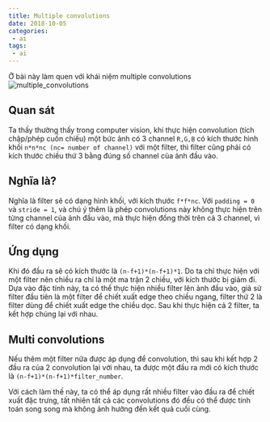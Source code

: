```yaml
---
title: Multiple convolutions
date: 2018-10-05
categories:
 - ai
tags:
 - ai
---
```

Ở bài này làm quen với khái niệm multiple convolutions
![multiple_convolutions](https://user-images.githubusercontent.com/8240899/134874214-532b5230-482c-46ec-8e5d-66012fd76ec4.png)

## Quan sát
Ta thấy thường thấy trong computer vision, khi thực hiện convolution (tích chập/phép cuốn chiếu) một bức ảnh có 3 channel `R,G,B` 
có kích thước hình khối `n*n*nc (nc= number of channel)` với một filter, 
thì filter cũng phải có kích thước chiều thứ 3 bằng đúng số channel của ảnh đầu vào. 

## Nghĩa là?
Nghĩa là filter sẽ có dạng hình khối, với kích thước `f*f*nc`.
Với `padding = 0` và `stride = 1`, và chú ý thêm là phép convolutions này không thực hiện trên từng channel của ảnh đầu vào, mà thực hiện đồng thời trên cả 3 channel, 
vì filter có dạng khối. 

## Ứng dụng
Khi đó đầu ra sẽ có kích thước là `(n-f+1)*(n-f+1)*1`. Do ta chỉ thực hiện với một filter nên chiều ra chỉ là một ma trận 2 chiều, với kích thước bị giảm đi. 
Dựa vào đặc tính này, ta có thể thực hiện nhiều filter lên ảnh đầu vào, giả sử filter đầu tiên là một filter để chiết xuất edge theo chiều ngang, 
filter thứ 2 là filter dùng để chiết xuất edge the chiều dọc. Sau khi thực hiện cả 2 filter, ta kết hợp chúng lại với nhau.

## Multi convolutions
Nếu thêm một filter nữa được áp dụng để convolution, thì sau khi kết hợp 2 đầu ra của 2 convolution lại với nhau, 
ta được một đầu ra mới có kích thước là `(n-f+1)*(n-f+1)*filter_number`.

Với cách làm thế này, ta có thể áp dụng rất nhiều filter vào đầu ra để chiết xuất đặc trưng, 
tất nhiên tất cả các convolutions đó đều có thể được tính toán song song mà không ảnh hưởng đến kết quả cuối cùng.
